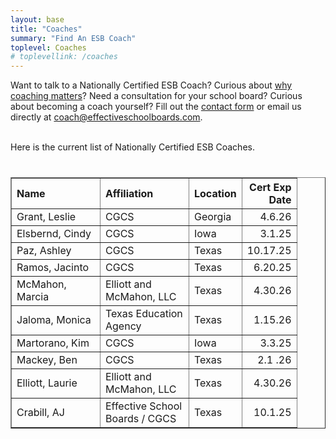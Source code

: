 ```yaml
---
layout: base
title: "Coaches"
summary: "Find An ESB Coach"
toplevel: Coaches
# toplevellink: /coaches
---
```


Want to talk to a Nationally Certified ESB Coach? Curious about <a href="https://tinyurl.com/ESB-Why-Coaching-Matters">why coaching matters</a>? Need a consultation for your school board? Curious about becoming a coach yourself? Fill out the <a href="/contact/">contact form</a> or email us directly at <a href="mailto:coach@effectiveschoolboards.com?subject=Inquiry">coach@effectiveschoolboards.com</a>.<br/>
<br/>

Here is the current list of Nationally Certified ESB Coaches. 


<table class="display" id="datatable" valign="middle" cellpadding="5" border="1" style="margin:40px 0 0 0px;">
<thead>
<tr>
<!--<th width="126" align="left" id="CoachID" >Coach ID</th>-->
<th width="125" align="left" id="Name">Name</th>
<th width="125" align="left" id="Affiliation">Affiliation</th>
<th width="50" align="left" id="Location">Location</th> 
<th width="50" align="right" id="Valid">Cert Exp Date</th>
</tr>
</thead>

<tbody>

<tr>
<!--<td colspan="1">7136</td>-->
<td colspan="1">Grant, Leslie</td>
<td colspan="1">CGCS</td> 
<td colspan="1">Georgia</td>
<td colspan="1" align="right">4.6.26</td>
</tr>

<tr>
<!--<td colspan="1">1234</td>-->
<td colspan="1">Elsbernd, Cindy</td>
<td colspan="1">CGCS</td>
<td colspan="1">Iowa</td>
<td colspan="1" align="right">3.1.25</td>
</tr>

<tr>
<!--<td colspan="1">1253</td>-->
<td colspan="1">Paz, Ashley</td>
<td colspan="1">CGCS</td>
<td colspan="1">Texas</td>
<td colspan="1" align="right">10.17.25</td>
</tr>

<tr>
<!--<td colspan="1">8888</td>-->
<td colspan="1">Ramos, Jacinto </td>
<td colspan="1">CGCS</td>
<td colspan="1">Texas</td>
<td colspan="1" align="right">6.20.25</td>
</tr>

<tr>
<!--<td colspan="1">4326</td>-->
<td colspan="1">McMahon, Marcia</td>
<td colspan="1">Elliott and McMahon, LLC</td>
<td colspan="1">Texas</td>
<td colspan="1" align="right">4.30.26</td>
</tr>

<tr>
<!--<td colspan="1">7399</td>-->
<td colspan="1">Jaloma, Monica</td>
<td colspan="1">Texas Education Agency</td>
<td colspan="1">Texas</td>
<td colspan="1" align="right">1.15.26</td>
</tr>

<tr> 
<!--<td colspan="1">7777</td>-->
<td colspan="1">Martorano, Kim</td>
<td colspan="1">CGCS</td>
<td colspan="1">Iowa</td>
<td colspan="1" align="right">3.3.25</td>
</tr>

<tr> 
<!--<td colspan="1">7777</td>-->
<td colspan="1">Mackey, Ben</td>
<td colspan="1">CGCS</td>
<td colspan="1">Texas</td>
<td colspan="1" align="right">2.1 .26</td>
</tr>

<tr>
<!--<td colspan="1">0841</td>-->
<td colspan="1">Elliott, Laurie</td>
<td colspan="1">Elliott and McMahon, LLC</td>
<td colspan="1">Texas</td>
<td colspan="1" align="right">4.30.26</td>
</tr>

<tr>
<!--<td colspan="1">0001</td>-->
<td colspan="1">Crabill, AJ</td>
<td colspan="1">Effective School Boards / CGCS</td>
<td colspan="1">Texas</td>
<td colspan="1" align="right">10.1.25</td>
</tr>



</tbody>
</table>

